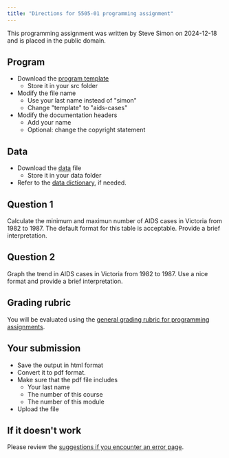 ```yaml
---
title: "Directions for 5505-01 programming assignment"
---
```


This programming assignment was written by Steve Simon on 2024-12-18 and is 
placed in the public domain.

## Program

-   Download the [program template][ref01]
    -   Store it in your src folder
-   Modify the file name
    -   Use your last name instead of "simon"
    -   Change "template" to "aids-cases"
-   Modify the documentation headers
    -   Add your name
    -   Optional: change the copyright statement
    
[ref01]: https://github.com/pmean/classes/blob/master/introduction-to-r/01/src/simon-5505-01-template.qmd

## Data

-   Download the [data][ref02] file
    -   Store it in your data folder
-   Refer to the [data dictionary][ref03], if needed.

[ref02]: https://github.com/pmean/data/blob/main/files/aids-cases.csv
[ref03]: https://github.com/pmean/data/blob/main/files/aids-cases.yaml
    
## Question 1

Calculate the minimum and maximun number of AIDS cases in Victoria from 1982 to
1987. The default format for this table is acceptable. Provide a brief 
interpretation.

## Question 2

Graph the trend in AIDS cases in Victoria from 1982 to 1987. Use a nice format
and provide a brief interpretation.

## Grading rubric

You will be evaluated using the [general grading rubric for programming assignments][ref04].

[ref04]: https://github.com/pmean/classes/blob/master/general/general-grading-rubric.md

## Your submission

-   Save the output in html format
-   Convert it to pdf format.
-   Make sure that the pdf file includes
    -   Your last name
    -   The number of this course
    -   The number of this module
-   Upload the file

## If it doesn't work

Please review the [suggestions if you encounter an error page][ref05].

[ref05]: https://github.com/pmean/classes/blob/master/general/suggestions-if-you-encounter-an-error.md
